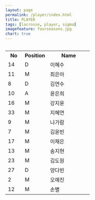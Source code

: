 ```yaml
---
layout: page
permalink: /player/index.html
title: PLAYER
tags: [lacrosse, player, sigma]
imagefeature: fourseasons.jpg
chart: true
---
```

<div class="row">
    <div class="large-12 columns">
      <table class="player">
        <colgroup>
          <col width="20%">
          <col width="30%">
          <col width="50%">
        </colgroup>
        <tr>
          <th>No</th>
          <th>Position</th>
          <th>Name</th>
        </tr>
        <tr>
          <td>14</td>
          <td>D</td>
          <td>이혜수</td>
        </tr>
        <tr>
          <td>11</td>
          <td>M</td>
          <td>최은아</td>
        <tr>
        </tr>
          <td>8</td>
          <td>D</td>
          <td>김연수</td>
        </tr>
        <tr>
          <td>10</td>
          <td>A</td>
          <td>윤은희</td>
        </tr>
        <tr>
          <td>16</td>
          <td>M</td>
          <td>강지윤</td>
        </tr>
        <tr>
          <td>33</td>
          <td>M</td>
          <td>지혜연</td>
        </tr>
        <tr>
          <td>9</td>
          <td>M</td>
          <td>나가람</td>
        </tr>
        <tr>
          <td>7</td>
          <td>M</td>
          <td>김윤빈</td>
        </tr>
        <tr>
          <td>17</td>
          <td>M</td>
          <td>이채은</td>
        </tr>
        <tr>
          <td>13</td>
          <td>M</td>
          <td>송지현</td>
        </tr>
        <tr>
          <td>23</td>
          <td>M</td>
          <td>김도원</td>
        </tr>
        <tr>
          <td>27</td>
          <td>D</td>
          <td>양다빈</td>
        </tr>
        <tr>
          <td>2</td>
          <td>M</td>
          <td>오예진</td>
        </tr>
        <tr>
          <td>12</td>
          <td>M</td>
          <td>손별</td>
        </tr>
      </table>
     </div>
</div> 
